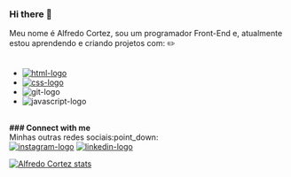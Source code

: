 ### Hi there 👋

Meu nome é Alfredo Cortez, sou um programador Front-End e, atualmente estou aprendendo e criando projetos com: ✏️
<br>
<br>
- <a href = "https://www.google.com.br/" target = "_blank"><img src = "https://img.shields.io/badge/HTML5-E34F26?style=for-the-badge&logo=html5&logoColor=white" alt = "html-logo"></a>
- <a href = "https://www.google.com.br/" target = "_blank"><img src = "https://img.shields.io/badge/CSS3-1572B6?style=for-the-badge&logo=css3&logoColor=white" alt = "css-logo"></a>
- <img src = "https://img.shields.io/badge/GIT-E44C30?style=for-the-badge&logo=git&logoColor=white" alt = "git-logo">
- <img src = "https://img.shields.io/badge/JavaScript-323330?style=for-the-badge&logo=javascript&logoColor=F7DF1E" alt = "javascript-logo">
<br>
<b>### Connect with me </b>
<br>
Minhas outras redes sociais:point_down:
<br>
<a href = "https://www.instagram.com/alfredocortezdev/" target = "_blank"><img src = "https://img.shields.io/badge/Instagram-E4405F?style=for-the-badge&logo=instagram&logoColor=white" alt = "instagram-logo"></a>
<a href = "https://www.https://www.linkedin.com/in/alfredo-cortez-0a24a1186/" target = "_blank"><img src = "https://img.shields.io/badge/LinkedIn-0077B5?style=for-the-badge&logo=linkedin&logoColor=white" alt = "linkedin-logo"></a>



[![Alfredo Cortez stats](https://github-readme-stats.vercel.app/api?username=alfredocortez94)](https://github.com/anuraghazra/github-readme-stats)


